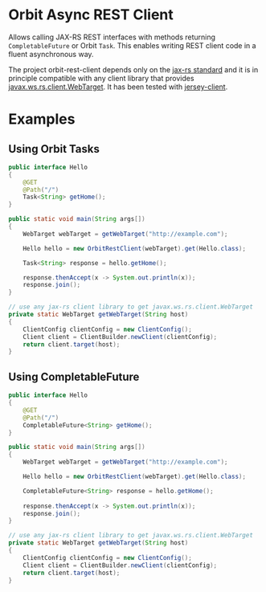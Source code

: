 Orbit Async REST Client
============

Allows calling JAX-RS REST interfaces with methods returning `CompletableFuture` or Orbit `Task`.
This enables writing REST client code in a fluent asynchronous way.    

The project orbit-rest-client depends only on the [jax-rs standard](https://jax-rs-spec.java.net/) and it is in principle 
compatible with any client library that provides [javax.ws.rs.client.WebTarget](http://docs.oracle.com/javaee/7/api/javax/ws/rs/client/package-summary.html).
It has been tested with
[jersey-client](https://jersey.java.net/documentation/latest/modules-and-dependencies.html#client-jdk).

Examples
========
Using Orbit Tasks
-----

```java
public interface Hello
{
    @GET
    @Path("/")
    Task<String> getHome();
}

public static void main(String args[])
{
    WebTarget webTarget = getWebTarget("http://example.com");

    Hello hello = new OrbitRestClient(webTarget).get(Hello.class);

    Task<String> response = hello.getHome();

    response.thenAccept(x -> System.out.println(x)); 
    response.join();
}

// use any jax-rs client library to get javax.ws.rs.client.WebTarget
private static WebTarget getWebTarget(String host)
{
    ClientConfig clientConfig = new ClientConfig();
    Client client = ClientBuilder.newClient(clientConfig);
    return client.target(host);
}
```

Using CompletableFuture
-----

```java
public interface Hello
{
    @GET
    @Path("/")
    CompletableFuture<String> getHome();
}

public static void main(String args[])
{
    WebTarget webTarget = getWebTarget("http://example.com");

    Hello hello = new OrbitRestClient(webTarget).get(Hello.class);

    CompletableFuture<String> response = hello.getHome();
    
    response.thenAccept(x -> System.out.println(x)); 
    response.join();
}

// use any jax-rs client library to get javax.ws.rs.client.WebTarget
private static WebTarget getWebTarget(String host)
{
    ClientConfig clientConfig = new ClientConfig();
    Client client = ClientBuilder.newClient(clientConfig);
    return client.target(host);
}
```
